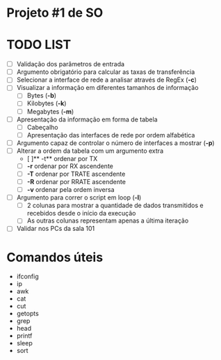 # Projeto \#1 de SO


# TODO LIST
- [ ] Validação dos parâmetros de entrada
- [ ] Argumento obrigatório para calcular as taxas de transferência
- [ ] Selecionar a interface de rede a analisar através de RegEx (**-c**)
- [ ] Visualizar a informação em diferentes tamanhos de informação
	- [ ] Bytes (**-b**)
	- [ ] Kilobytes (**-k**)
	- [ ] Megabytes (**-m**)
- [ ] Apresentação da informação em forma de tabela
	- [ ] Cabeçalho
	- [ ] Apresentação das interfaces de rede por ordem alfabética
- [ ] Argumento capaz de controlar o número de interfaces a mostrar (**-p**)
- [ ] Alterar a ordem da tabela com um argumento extra
	- [ ]** -t** ordenar por TX
	- [ ] **-r** ordenar por RX ascendente
	- [ ] **-T** ordenar por TRATE ascendente
	- [ ] **-R** ordenar por RRATE ascendente
	- [ ] **-v** ordenar pela ordem inversa
- [ ] Argumento para correr o script em loop (**-l**)
	- [ ] 2 colunas para mostrar a quantidade de dados transmitidos e recebidos desde o início da execução 
	- [ ] As outras colunas representam apenas a última iteração
- [ ] Validar nos PCs da sala 101

# Comandos úteis
* ifconfig
* ip
* awk
* cat
* cut
* getopts
* grep
* head
* printf
* sleep
* sort
